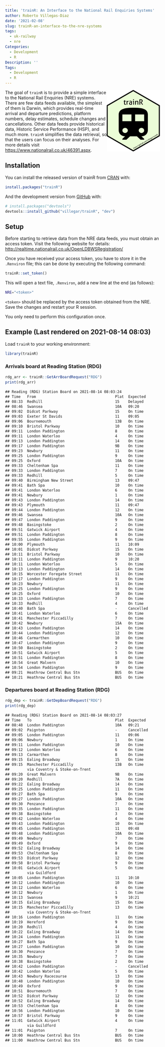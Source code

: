 ```yaml
---
title: 'trainR: An Interface to the National Rail Enquiries Systems'
author: Roberto Villegas-Diaz
date: '2021-02-08'
slug: trainR-an-interface-to-the-nre-systems
tags:
  - uk-railway
  - nre
Categories:
  - Development
  - R
Description: ''
Tags:
  - Development
  - R
---
```


<img src="https://raw.githubusercontent.com/villegar/trainR/main/inst/images/logo.png" alt="logo" align="right" height=200px/>

The goal of `trainR` is to provide a simple interface to the 
National Rail Enquiries (NRE) systems. There are few data feeds 
available, the simplest of them is Darwin, which provides real-time 
arrival and departure predictions, platform numbers, delay estimates, 
schedule changes and cancellations. Other data feeds provide historical 
data, Historic Service Performance (HSP), and much more. `trainR` 
simplifies the data retrieval, so that the users can focus on their 
analyses. For more details visit 
https://www.nationalrail.co.uk/46391.aspx.

## Installation

You can install the released version of trainR from [CRAN](https://CRAN.R-project.org) with:

``` r
install.packages("trainR")
```

And the development version from [GitHub](https://github.com/) with:

``` r
# install.packages("devtools")
devtools::install_github("villegar/trainR", "dev")
```

## Setup
Before starting to retrieve data from the NRE data feeds, you must obtain an access token. 
Visit the following website for details: http://realtime.nationalrail.co.uk/OpenLDBWSRegistration/

Once you have received your access token, you have to store it in the `.Renviron` file; this can be 
done by executing the following command:


```r
trainR::set_token()
```

This will open a text file, `.Renviron`, add a new line at the end (as follows):

```bash
NRE="<token>"
```

`<token>` should be replaced by the access token obtained from the NRE. Save the changes and restart 
your R session.

You only need to perform this configuration once.

## Example (Last rendered on 2021-08-14 08:03)

Load `trainR` to your working environment:

```r
library(trainR)
```

### Arrivals board at Reading Station (RDG)


```r
rdg_arr <- trainR::GetArrBoardRequest("RDG")
print(rdg_arr)
```

```
## Reading (RDG) Station Board on 2021-08-14 08:03:24
## Time   From                                    Plat  Expected
## 08:33  Redhill                                 15    Delayed
## 08:46  Swansea                                 10A   09:20
## 09:02  Didcot Parkway                          15    On time
## 09:03  Exeter St Davids                        11    09:05
## 09:06  Bournemouth                             13B   On time
## 09:10  Bristol Parkway                         10    On time
## 09:11  London Paddington                       8     On time
## 09:11  London Waterloo                         4     On time
## 09:13  London Paddington                       14    On time
## 09:17  London Paddington                       9B    On time
## 09:23  Newbury                                 11    On time
## 09:25  London Paddington                       9     On time
## 09:25  Oxford                                  10A   On time
## 09:33  Cheltenham Spa                          11    On time
## 09:33  London Paddington                       7     On time
## 09:33  Redhill                                 5     On time
## 09:40  Birmingham New Street                   13    09:47
## 09:41  Bath Spa                                10    On time
## 09:41  London Waterloo                         6     On time
## 09:41  Newbury                                 1     On time
## 09:43  London Paddington                       14    On time
## 09:43  Plymouth                                11    09:47
## 09:44  London Paddington                       12    On time
## 09:46  Swansea                                 10A   On time
## 09:47  London Paddington                       9     On time
## 09:48  Basingstoke                             2     On time
## 09:51  Gatwick Airport                         4     On time
## 09:51  London Paddington                       8     On time
## 09:55  London Paddington                       9     On time
## 10:00  Plymouth                                11    10:09
## 10:01  Didcot Parkway                          15    On time
## 10:11  Bristol Parkway                         10    On time
## 10:11  London Paddington                       9     10:20
## 10:11  London Waterloo                         5     On time
## 10:13  London Paddington                       14    On time
## 10:15  Worcester Foregate Street               11    On time
## 10:17  London Paddington                       9     On time
## 10:23  Newbury                                 11    On time
## 10:25  London Paddington                       9     On time
## 10:25  Oxford                                  10    On time
## 10:33  London Paddington                       7     On time
## 10:33  Redhill                                 4     On time
## 10:40  Bath Spa                                -     Cancelled
## 10:41  London Waterloo                         6     On time
## 10:41  Manchester Piccadilly                   7     On time
## 10:42  Newbury                                 15A   On time
## 10:43  London Paddington                       14    On time
## 10:44  London Paddington                       12    On time
## 10:46  Carmarthen                              10    On time
## 10:47  London Paddington                       9     On time
## 10:50  Basingstoke                             2     On time
## 10:51  Gatwick Airport                         5     On time
## 10:51  London Paddington                       8     On time
## 10:54  Great Malvern                           10    On time
## 10:54  London Paddington                       9     On time
## 09:21  Heathrow Central Bus Stn                BUS   On time
## 10:21  Heathrow Central Bus Stn                BUS   On time
```

### Departures board at Reading Station (RDG)


```r
rdg_dep <- trainR::GetDepBoardRequest("RDG")
print(rdg_dep)
```

```
## Reading (RDG) Station Board on 2021-08-14 08:03:27
## Time   To                                      Plat  Expected
## 08:48  London Paddington                       10A   09:21
## 09:02  Paignton                                -     Cancelled
## 09:05  London Paddington                       11    09:06
## 09:06  Newbury                                 1     On time
## 09:11  London Paddington                       10    On time
## 09:12  London Waterloo                         6     On time
## 09:13  Carmarthen                              8     On time
## 09:15  Ealing Broadway                         15    On time
## 09:15  Manchester Piccadilly                   13B   On time
##        via Coventry & Stoke-on-Trent           
## 09:20  Great Malvern                           9B    On time
## 09:20  Redhill                                 7A    On time
## 09:22  Ealing Broadway                         14    On time
## 09:25  London Paddington                       11    On time
## 09:27  Bath Spa                                9     On time
## 09:27  London Paddington                       10A   On time
## 09:30  Penzance                                7     On time
## 09:35  London Paddington                       11    On time
## 09:38  Basingstoke                             3     On time
## 09:42  London Waterloo                         4     On time
## 09:43  London Paddington                       10    On time
## 09:45  London Paddington                       11    09:48
## 09:48  London Paddington                       10A   On time
## 09:49  Newbury                                 7     On time
## 09:49  Oxford                                  9     On time
## 09:52  Ealing Broadway                         14    On time
## 09:53  Cheltenham Spa                          8     On time
## 09:53  Didcot Parkway                          12    On time
## 09:58  Bristol Parkway                         9     On time
## 10:01  Gatwick Airport                         5     On time
##        via Guildford                           
## 10:05  London Paddington                       11    10:10
## 10:12  London Paddington                       10    On time
## 10:12  London Waterloo                         6     On time
## 10:12  Newbury                                 1     On time
## 10:13  Swansea                                 9     10:21
## 10:15  Ealing Broadway                         15    On time
## 10:15  Manchester Piccadilly                   13    On time
##        via Coventry & Stoke-on-Trent           
## 10:16  London Paddington                       11    On time
## 10:19  Hereford                                9     On time
## 10:20  Redhill                                 4     On time
## 10:22  Ealing Broadway                         14    On time
## 10:24  London Paddington                       11    On time
## 10:27  Bath Spa                                9     On time
## 10:27  London Paddington                       10    On time
## 10:30  Penzance                                7     On time
## 10:35  Newbury                                 7     On time
## 10:38  Basingstoke                             2     On time
## 10:42  London Paddington                       -     Cancelled
## 10:42  London Waterloo                         5     On time
## 10:43  Newbury Racecourse                      13    On time
## 10:48  London Paddington                       10    On time
## 10:49  Oxford                                  9     On time
## 10:51  Bournemouth                             7     On time
## 10:52  Didcot Parkway                          12    On time
## 10:52  Ealing Broadway                         14    On time
## 10:53  Cheltenham Spa                          8     On time
## 10:56  London Paddington                       10    On time
## 10:57  Bristol Parkway                         9     On time
## 11:01  Gatwick Airport                         4     On time
##        via Guildford                           
## 11:01  Paignton                                7     On time
## 10:00  Heathrow Central Bus Stn                BUS   On time
## 11:00  Heathrow Central Bus Stn                BUS   On time
```
